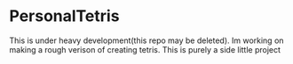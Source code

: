 # PersonalTetris
This is under heavy development(this repo may be deleted). Im working on making a rough verison of creating tetris. This is purely a side little project
